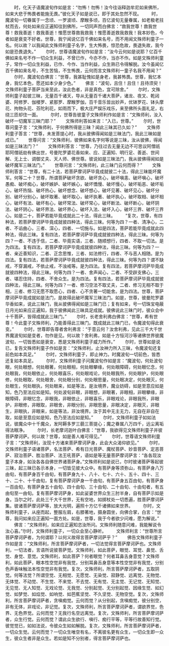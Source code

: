 <!-- { "loadSidebar": true } -->
　　时，化天子语魔波旬作如是言：“勿怖！勿怖！汝今往诣释迦牟尼如来佛所，如来大悲于怖畏者能施无畏。”彼化天子如是说已，即于其处忽然不现。
　　时，魔波旬一切眷属于一念顷、一罗波顷、摩睺多顷，百亿波旬无量眷属，如老极老拄杖而去，何处如来应正遍知往到佛所，一切同声而白佛言：“救我世尊！救我世尊！救我善逝！救我善逝！惟愿世尊救我救我！惟愿善逝救我救我！我本妙色，今者如是衰变不好者。世尊，我宁闻说亿百千佛如来名号，而不用闻文殊师利童子一名。何以故？以我闻此文殊师利童子名字，生大怖畏，惊恐危故，畏退失故，我今如是恐畏退失。”
　　尔时，世尊语魔波旬作如是言：“汝今云何如是说耶？亿百千佛如来名号不作一切众生利益，不曾已作，今亦不作，当亦不作。如是文殊师利童子，常作一切众生利益，已作、今作、当作利益，众生熟已令得解脱。汝今虽闻亿百千佛如来名号，不生苦恼，不生怖畏，云何而言文殊师利一童子名我不用闻？”
　　尔时，魔波旬白佛言：“世尊，我甚耻愧如是身老，我甚怖畏。世尊，我忆本身，我忆本色，愿还如本少身少色。”
　　佛言：“波旬，且住！且住！且待须臾！文殊师利童子菩萨当来至此，汝此色者，非是真色，宜可除舍。”
　　尔时，文殊师利童子起彼三昧，无量百千诸天，导从无量百千诸大菩萨，诸龙、夜叉、乾闼婆、阿修罗、伽楼罗、紧那罗、摩睺罗伽，百千音乐皆出妙声，优钵罗花、钵头摩花、拘物头花、芬陀利花，如雨而下，极大庄严娱乐戏乐，来至佛所头面礼足，右绕三匝却住一面。
　　尔时，世尊告彼童子文殊师利作如是言：“文殊师利，汝入破坏一切魔军三昧门耶？”
　　文殊师利答如来言：“入已，世尊。”
　　尔时，世尊问童子言：“文殊师利，于何佛所得是三昧？闻此三昧其已久如？”
　　文殊师利童子答言：“世尊，未发菩提心时，我从彼佛得闻如是三昧法门，我此三昧如是成已。”
　　世尊问言：“文殊师利，彼佛如来名字何等说是三昧，汝从彼佛，得闻如是三昧法门？”
　　文殊师利答言：“世尊，乃往过去无量无边不可思议阿僧祇耶阿僧祇劫有佛出世，号曼陀罗婆花香如来、应、正遍知、明行足、善逝、世间解、无上士、调御丈夫、天人师、佛世尊。彼说如是三昧法门，我从彼佛得闻如是破坏魔军三昧法门。”
　　世尊问言：“文殊师利，此三昧门云何而得？”
　　文殊师利答言：“世尊，有二十法，若菩萨摩诃萨毕竟成就彼二十法，得此三昧能坏魔军。何等二十？世尊，所谓菩萨破坏贪欲、破坏贪心，破坏嗔恚、破坏嗔心，破坏愚痴、破坏痴心，破坏嫉妒、破坏嫉心，破坏憍慢、破坏慢心，破坏垢恶、破坏垢心，破坏热恼、破坏热心，破坏想念、破坏想心，破坏见著、破坏见心，破坏分别、破坏分别心，破坏取著、破坏取心，破坏执著、破坏执心，破坏取相、破坏相心，破坏有法、破坏有心，破坏常法、破坏常心，破坏断法、破坏断心，破坏阴法、破坏阴心，破坏界法、破坏界心，破坏入法、破坏入心，破坏三界、破坏三界心。如是二十，菩萨若能毕竟成就此二十法，得此三昧。
　　“复次，世尊，有四种法，若菩萨摩诃萨毕竟成就彼四种法，得此三昧。何等为四？一者、清净心，二者、不谄曲心，三者、深心，四者、一切施与。如是四法，菩萨若能毕竟成就此四种法，得此三昧。复有四法，若菩萨摩诃萨毕竟成就彼四种法，得此三昧。何等为四？一者、不违于信，二者、毕竟实语，三者、随顺想行，四者、不取一切法。是为四法。复有四法，若菩萨摩诃萨毕竟成就彼四种法，得此三昧。何等为四？一者、亲近善知识，二者、正念思惟，三者、如法修行，四者、不与恶人相随。是为四法。复有四法，若菩萨摩诃萨毕竟成就彼四种法，得此三昧。何等为四？谓不缺戒，不穿漏戒，不依止戒，不浊戒等。是为四法。复有四法，若菩萨摩诃萨毕竟成就彼四种法，得此三昧。何等为四？一者、舍声闻心，二者、不受辟支佛心，三者、堪忍住持，四者、不舍众生。是为四法。复有四法，若菩萨摩诃萨毕竟成就彼四种法，得此三昧。何等为四？一者、修习空法不取丈夫，二者、修习无相不取于相，三者、修习无愿不取愿心，四者、心不贪著一切能舍。是为四法。世尊，菩萨摩诃萨毕竟成就如是法门，是故得此破坏魔军三昧法门。如是，世尊，彼曼陀罗婆华香如来，说此三昧门，我从彼佛得闻如是三昧门已；复有如来，号一切珠宝电蔽日月光如来应正遍知，我于彼佛闻此三昧具足成就。彼佛说此三昧门时，彼众会中十千菩萨，皆得成就此三昧门。”
　　尔时，长老舍利弗白佛言：“世尊，希有世尊！今此童子文殊师利，乃能善得此三昧门。既成就此三昧门已，令魔波旬得此衰变。”
　　尔时，世尊即告尊者舍利弗言：“于意云何？汝舍利弗，见此三千大千世界魔波旬如是变者，勿作是见。何以故？舍利弗，如是十方恒河沙等诸佛世界彼魔波旬，一切皆悉如是衰变，悉是文殊师利童子威力所作。”
　　尔时，世尊如是说已，复告文殊师利童子作如是言：“文殊师利，止汝神力所入三昧，令魔波旬还复前色如本具足。”
　　尔时，文殊师利童子，即止神力。时魔波旬一切前色，皆悉还复如本具足。
　　尔时，文殊师利童子问魔波旬作如是言：“魔波旬，何处波旬眼，何处眼想，何处眼著，何处眼相，何处眼攀缘，何处眼障碍，何处眼忆念，何处眼我，何处眼依止，何处眼喜乐，何处眼戏论，何处眼我所，何处眼护，何处眼修，何处眼取，何处眼舍，何处眼分别，何处眼思量，何处眼决定，何处眼灭，何处眼生，何处眼执，何处眼来，如是等法，是汝境界，魔业妨碍，如是至意应如是知，色乃至法应如是知。何处波旬非眼，非眼想，非眼著，非眼相，非眼攀缘，非眼障碍，非眼忆念，非眼我，非眼依止，非眼喜乐，非眼戏论，非眼我所，非眼护，非眼修，非眼取，非眼舍，非眼分别，非眼思量，非眼决定，非眼灭，非眼生，非眼执，非眼来，如是等法，非汝境界。汝于其中无主无力，无自在非自在取，如是至意应如是知，色乃至法应如是知。”
　　尔时，文殊师利童子如如法说，彼魔众中十千魔众，发阿耨多罗三藐三菩提心；魔之眷属八万四千，远尘离垢得法眼净。
　　尔时，长老摩诃迦叶白佛言：“世尊，我欲得见文殊师利童子并彼菩萨摩诃萨。何以故？世尊，如是善人难可得见。”
　　尔时，世尊语文殊师利童子言：“文殊师利，汝现十方诸来菩萨摩诃萨身，此会大众渴仰欲见。”
　　尔时，文殊师利童子语诸菩萨，名法菩萨、希有日光菩萨、魔杖菩萨、妙音菩萨、定恶菩萨、寂治菩萨、胜治菩萨、法王吼菩萨，语如是等无量菩萨摩诃萨言：“各各现汝童子本身，如汝各各自佛世界诸菩萨身。”文殊师利如是说已，尔时彼诸菩萨等起彼三昧，起三昧已各示本身，一切皆见彼大众中。有菩萨身等须弥山，有菩萨身八万由旬，有菩萨身百千由旬，有菩萨身九十、八十、七十、六十、五十、四十、三十、二十、十千由旬，复有菩萨摩诃萨身一千由旬，有菩萨身五百由旬，有菩萨身一百由旬，有菩萨身五十由旬、四十由旬、三十由旬、二十由旬、十由旬者，有五由旬至一由旬。复有菩萨摩诃萨身，如此娑婆世界众生三肘半身，自有菩萨示如是身。当尔之时，此处三千大千世界，无有空地，如掷杖处一切悉遍，胜菩萨摩诃萨集。彼诸菩萨摩诃萨等，放大光明，遍照十方亿千诸佛如来世界。
　　尔时，文殊师利童子，从座而起，整服左肩，右膝著地，摄身圆坐，向佛合掌，白言：“世尊，我问如来应正遍知一面方处。如是，世尊，我于今者欲少问难，愿为解说。”
　　佛言：“文殊师利，如来应正遍知恣汝所问。文殊师利随意问难，我能解说令汝心喜。”尔时，文殊师利童子，一切众会至心静听。
　　文殊师利言：“世尊所言菩萨摩诃萨者，为何谓耶？以何义故得言菩萨摩诃萨乎？”
　　佛告文殊师利童子作如是言：“文殊师利，所言菩萨摩诃萨者，一切法觉得言菩萨摩诃萨也。文殊师利，一切法者，言语所说彼菩萨觉。文殊师利，如此菩萨，眼觉、耳觉、鼻觉、舌觉、身觉、意觉。文殊师利，如此菩萨？何者眼觉？何者耳鼻舌身意觉？文殊师利，如此菩萨，眼本性空觉非有我觉，分别耳鼻舌身意等本性空觉非有我觉，分别色声香味触法本性空觉非有我觉。复次，文殊师利，所言菩萨摩诃萨者，五取阴觉。何等法觉？所谓空觉、无相觉、无愿觉、无染觉、寂静觉、远离觉、无物觉、无体觉、不动觉、不生觉、不来觉、不去觉、无有觉、无主觉、无记觉、无知觉、无见觉、无人知觉、无戏论觉、无我觉、分别起觉、无分别起觉、因缘生觉、如幻觉、如梦觉、如焰觉、如响觉、如芭蕉坚觉、不久坚觉、无物空觉。复次，文殊师利，所言菩萨摩诃萨者，贪嗔痴觉。云何而觉？从分别起，贪嗔痴觉，彼分别空，非有无体，非戏论，非记觉。复次，文殊师利，所言菩萨摩诃萨者，谓欲界觉，色界、无色界觉。云何而觉？无我行名空远离觉。复次，文殊师利，所言菩萨摩诃萨者，众生行觉。云何而觉？谓此众生欲行、嗔行、痴行平等，平等行故善知行觉。彼觉觉已，如如法说，令彼众生如如解脱。复次，文殊师利，所言菩萨摩诃萨者，一切众生觉。云何而觉？一切众生唯空有名，不离彼名更有众生，一切众生即一众生，彼众生者非是众生。若如是知不分别者，得言菩萨摩诃萨也。
